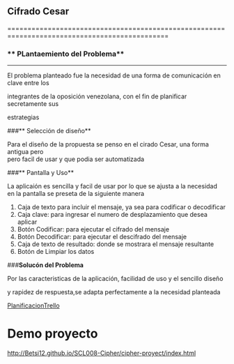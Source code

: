 ## **Cifrado Cesar**
==============================================================================================

### ** PLantaemiento del Problema**
---------------------------------------------------------------------------------------------- 
<p> El problema planteado fue la necesidad de una forma de comunicación en clave entre los<br>

integrantes de la oposición venezolana, con el fin de planificar secretamente sus <br> 

estrategias</p>

###** Selección de diseño**

<p> Para el diseño de la propuesta se penso en el cirado Cesar, una forma antigua pero<br>
pero facil de usar y que podia ser automatizada</p>

###** Pantalla y Uso**
<p> La aplicaión es sencilla y facil de usar por lo que se ajusta a la necesidad <br>
en la pantalla se preseta de la siguiente manera<p>

<ol>
<li> Caja de texto para incluir el mensaje, ya sea para codificar o decodificar</li>
<li> Caja clave: para ingresar el numero de desplazamiento que desea aplicar </li>
<li> Botón Codificar: para ejecutar el cifrado del mensaje</li>
<li> Botón Decodificar: para ejecutar el descifrado del mensaje</li>
<li> Caja de texto de resultado: donde se mostrara el mensaje resultante</li>
<li> Botón de Limpiar los datos</li>
</ol>

###**Solucón del Problema**
<p> Por las caracteristicas de la aplicación, facilidad de uso y el sencillo diseño<br>

y rapidez de respuesta,se adapta perfectamente a la necesidad planteada</p>

[PlanificacionTrello](https://trello.com/b/7zHdXMGo/planificaci%C3%B3n)

# Demo proyecto
http://Betsi12.github.io/SCL008-Cipher/cipher-proyect/index.html
